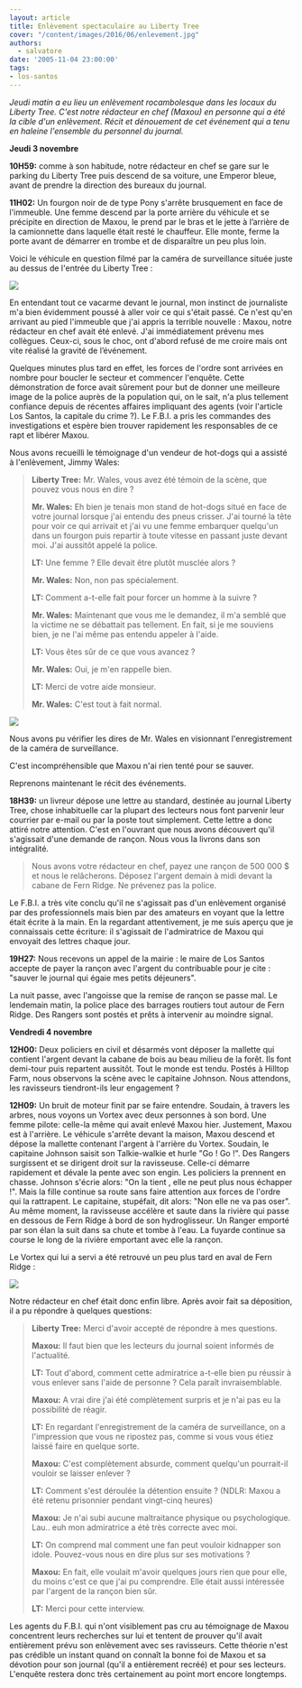 ```yaml
---
layout: article
title: Enlèvement spectaculaire au Liberty Tree
cover: "/content/images/2016/06/enlevement.jpg"
authors:
  - salvatore
date: '2005-11-04 23:00:00'
tags:
- los-santos
---
```


_Jeudi matin a eu lieu un enlèvement rocambolesque dans les locaux du Liberty Tree. C'est notre rédacteur en chef (Maxou) en personne qui a été la cible d'un enlèvement. Récit et dénouement de cet événement qui a tenu en haleine l'ensemble du personnel du journal._

**Jeudi 3 novembre**

**10H59:** comme à son habitude, notre rédacteur en chef se gare sur le parking du Liberty Tree puis descend de sa voiture, une Emperor bleue, avant de prendre la direction des bureaux du journal.

**11H02:** Un fourgon noir de de type Pony s'arrête brusquement en face de l'immeuble. Une femme descend par la porte arrière du véhicule et se précipite en direction de Maxou, le prend par le bras et le jette à l’arrière de la camionnette dans laquelle était resté le chauffeur. Elle monte, ferme la porte avant de démarrer en trombe et de disparaître un peu plus loin.

Voici le véhicule en question filmé par la caméra de surveillance située juste au dessus de l'entrée du Liberty Tree :

![](/content/images/2005/01/enlevement%281%29.jpg)

En entendant tout ce vacarme devant le journal, mon instinct de journaliste m'a bien évidemment poussé à aller voir ce qui s'était passé. Ce n'est qu'en arrivant au pied l'immeuble que j'ai appris la terrible nouvelle : Maxou, notre rédacteur en chef avait été enlevé. J'ai immédiatement prévenu mes collègues. Ceux-ci, sous le choc, ont d'abord refusé de me croire mais ont vite réalisé la gravité de l’événement.

Quelques minutes plus tard en effet, les forces de l'ordre sont arrivées en nombre pour boucler le secteur et commencer l'enquête. Cette démonstration de force avait sûrement pour but de donner une meilleure image de la police auprès de la population qui, on le sait, n'a plus tellement confiance depuis de récentes affaires impliquant des agents (voir l'article Los Santos, la capitale du crime ?). Le F.B.I. a pris les commandes des investigations et espère bien trouver rapidement les responsables de ce rapt et libérer Maxou.

Nous avons recueilli le témoignage d'un vendeur de hot-dogs qui a assisté à l'enlèvement, Jimmy Wales:

> **Liberty Tree:** Mr. Wales, vous avez été témoin de la scène, que pouvez vous nous en dire ?
> 
> **Mr. Wales:** Eh bien je tenais mon stand de hot-dogs situé en face de votre journal lorsque j'ai entendu des pneus crisser. J'ai tourné la tête pour voir ce qui arrivait et j'ai vu une femme embarquer quelqu'un dans un fourgon puis repartir à toute vitesse en passant juste devant moi. J'ai aussitôt appelé la police.
> 
> **LT:** Une femme ? Elle devait être plutôt musclée alors ?
> 
> **Mr. Wales:** Non, non pas spécialement.
> 
> **LT:** Comment a-t-elle fait pour forcer un homme à la suivre ?
> 
> **Mr. Wales:** Maintenant que vous me le demandez, il m'a semblé que la victime ne se débattait pas tellement. En fait, si je me souviens bien, je ne l'ai même pas entendu appeler à l'aide.
> 
> **LT:** Vous êtes sûr de ce que vous avancez ?
> 
> **Mr. Wales:** Oui, je m'en rappelle bien.
> 
> **LT:** Merci de votre aide monsieur.
> 
> **Mr. Wales:** C'est tout à fait normal.

![](/content/images/2005/01/hot%20dog.jpg)

Nous avons pu vérifier les dires de Mr. Wales en visionnant l'enregistrement de la caméra de surveillance.

C'est incompréhensible que Maxou n'ai rien tenté pour se sauver.

Reprenons maintenant le récit des événements.

**18H39:** un livreur dépose une lettre au standard, destinée au journal Liberty Tree, chose inhabituelle car la plupart des lecteurs nous font parvenir leur courrier par e-mail ou par la poste tout simplement. Cette lettre a donc attiré notre attention. C'est en l'ouvrant que nous avons découvert qu'il s'agissait d'une demande de rançon. Nous vous la livrons dans son intégralité.

> Nous avons votre rédacteur en chef, payez une rançon de 500 000 $ et nous le relâcherons. Déposez l'argent demain à midi devant la cabane de Fern Ridge. Ne prévenez pas la police.

Le F.B.I. a très vite conclu qu'il ne s'agissait pas d'un enlèvement organisé par des professionnels mais bien par des amateurs en voyant que la lettre était écrite à la main. En la regardant attentivement, je me suis aperçu que je connaissais cette écriture: il s'agissait de l'admiratrice de Maxou qui envoyait des lettres chaque jour.

**19H27:** Nous recevons un appel de la mairie : le maire de Los Santos accepte de payer la rançon avec l'argent du contribuable pour je cite : "sauver le journal qui égaie mes petits déjeuners".

La nuit passe, avec l'angoisse que la remise de rançon se passe mal. Le lendemain matin, la police place des barrages routiers tout autour de Fern Ridge. Des Rangers sont postés et prêts à intervenir au moindre signal.

**Vendredi 4 novembre**

**12H00:** Deux policiers en civil et désarmés vont déposer la mallette qui contient l'argent devant la cabane de bois au beau milieu de la forêt. Ils font demi-tour puis repartent aussitôt. Tout le monde est tendu. Postés à Hilltop Farm, nous observons la scène avec le capitaine Johnson. Nous attendons, les ravisseurs tiendront-ils leur engagement ?

**12H09:** Un bruit de moteur finit par se faire entendre. Soudain, à travers les arbres, nous voyons un Vortex avec deux personnes à son bord. Une femme pilote: celle-la même qui avait enlevé Maxou hier. Justement, Maxou est à l'arrière. Le véhicule s'arrête devant la maison, Maxou descend et dépose la mallette contenant l'argent à l'arrière du Vortex. Soudain, le capitaine Johnson saisit son Talkie-walkie et hurle "Go ! Go !". Des Rangers surgissent et se dirigent droit sur la ravisseuse. Celle-ci démarre rapidement et dévale la pente avec son engin. Les policiers la prennent en chasse. Johnson s'écrie alors: "On la tient , elle ne peut plus nous échapper !". Mais la fille continue sa route sans faire attention aux forces de l'ordre qui la rattrapent. Le capitaine, stupéfait, dit alors: "Non elle ne va pas oser". Au même moment, la ravisseuse accélère et saute dans la rivière qui passe en dessous de Fern Ridge à bord de son hydroglisseur. Un Ranger emporté par son élan la suit dans sa chute et tombe à l'eau. La fuyarde continue sa course le long de la rivière emportant avec elle la rançon.

Le Vortex qui lui a servi a été retrouvé un peu plus tard en aval de Fern Ridge :

![](/content/images/2005/01/vortex.jpg)

Notre rédacteur en chef était donc enfin libre. Après avoir fait sa déposition, il a pu répondre à quelques questions:

> **Liberty Tree:** Merci d'avoir accepté de répondre à mes questions.
> 
> **Maxou:** Il faut bien que les lecteurs du journal soient informés de l'actualité.
> 
> **LT:** Tout d'abord, comment cette admiratrice a-t-elle bien pu réussir à vous enlever sans l'aide de personne ? Cela paraît invraisemblable.
> 
> **Maxou:** A vrai dire j'ai été complètement surpris et je n'ai pas eu la possibilité de réagir.
> 
> **LT:** En regardant l'enregistrement de la caméra de surveillance, on a l'impression que vous ne ripostez pas, comme si vous vous étiez laissé faire en quelque sorte.
> 
> **Maxou:** C'est complètement absurde, comment quelqu'un pourrait-il vouloir se laisser enlever ?
> 
> **LT:** Comment s'est déroulée la détention ensuite ? (NDLR: Maxou a été retenu prisonnier pendant vingt-cinq heures)
> 
> **Maxou:** Je n'ai subi aucune maltraitance physique ou psychologique. Lau.. euh mon admiratrice a été très correcte avec moi.
> 
> **LT:** On comprend mal comment une fan peut vouloir kidnapper son idole. Pouvez-vous nous en dire plus sur ses motivations ?
> 
> **Maxou:** En fait, elle voulait m'avoir quelques jours rien que pour elle, du moins c'est ce que j'ai pu comprendre. Elle était aussi intéressée par l'argent de la rançon bien sûr.
> 
> **LT:** Merci pour cette interview.

Les agents du F.B.I. qui n'ont visiblement pas cru au témoignage de Maxou concentrent leurs recherches sur lui et tentent de prouver qu'il avait entièrement prévu son enlèvement avec ses ravisseurs. Cette théorie n'est pas crédible un instant quand on connaît la bonne foi de Maxou et sa dévotion pour son journal (qu'il a entièrement recréé) et pour ses lecteurs. L'enquête restera donc très certainement au point mort encore longtemps.